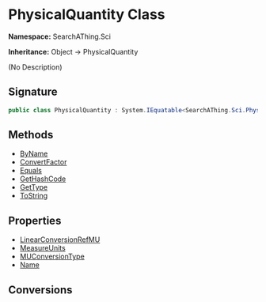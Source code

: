 # PhysicalQuantity Class
**Namespace:** SearchAThing.Sci

**Inheritance:** Object → PhysicalQuantity

(No Description)

## Signature
```csharp
public class PhysicalQuantity : System.IEquatable<SearchAThing.Sci.PhysicalQuantity>
```
## Methods
- [ByName](PhysicalQuantity/ByName.md)
- [ConvertFactor](PhysicalQuantity/ConvertFactor.md)
- [Equals](PhysicalQuantity/Equals.md)
- [GetHashCode](PhysicalQuantity/GetHashCode.md)
- [GetType](PhysicalQuantity/GetType.md)
- [ToString](PhysicalQuantity/ToString.md)
## Properties
- [LinearConversionRefMU](PhysicalQuantity/LinearConversionRefMU.md)
- [MeasureUnits](PhysicalQuantity/MeasureUnits.md)
- [MUConversionType](PhysicalQuantity/MUConversionType.md)
- [Name](PhysicalQuantity/Name.md)
## Conversions
